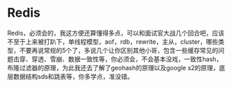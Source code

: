 # Redis
Redis，必须会的，我这方便还算懂得多点，可以和面试官大战几个回合吧，应该不至于上来被打趴下，单线程模型，aof，rdb，rewrite，主从，cluster，哪些类型，不要再说常规的5个了，多说几个让你区别其他小哥，包含一些缓存常见的问题击穿、穿透、雪崩、数据一致性等，你必须会，不会基本没戏，一致性hash，布隆过滤器的原理，为此我还去了解了geohash的原理以及google s2的原理，底层数据结构sds和跳表等，你多学点，准没错。